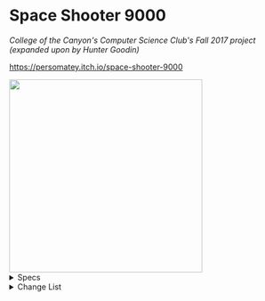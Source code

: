 # Space Shooter 9000
*College of the Canyon's Computer Science Club's Fall 2017 project (expanded upon by Hunter Goodin)* 

https://persomatey.itch.io/space-shooter-9000

<img src="https://huntergoodin.com/images/devphotos/SS9000Logo.png" width="347" height="347" />

<details>
<summary>Specs</summary>
<blockquote>

Unity 2020.3.8f1
https://download.unity3d.com/download_unity/507919d4fff5/UnityDownloadAssistant-2020.3.8f1.exe

SLN solution in Visual Studio Community 2019 Preview 
https://visualstudio.microsoft.com/vs/community/

</blockquote>
</details>

<details>
<summary>Change List</summary>
<blockquote>

<details>
<summary>CL-000001 (The Quality Assurance Update)</summary>
<blockquote>

- Made the following changes: 
	- Updated the project to Unity 2020.3.8f1 
		- This will help when updating the game going forward 
	- Various bug fixes 
		- Fixed the broken unlock system 
		- Fixed the broken high schore system 
		- Fixed the bug where enemies don't die 
		- Fixed the data pathways and added a specific Data folder for serialization 
	- Edited the README to reflect the above changes 

</blockquote>
</details>

<details>
<summary>CL-000000 (The First Update)</summary>
<blockquote>

- Made the following changes: 
	- Added project as it was in the old repository
	- Edited the README to reflect the above changes 

</blockquote>
</details>

</blockquote>
</details>
